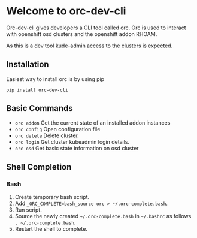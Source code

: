 # Welcome to orc-dev-cli

Orc-dev-cli gives developers a CLI tool called orc.
Orc is used to interact with openshift osd clusters and the openshift addon RHOAM.

As this is a dev tool kude-admin access to the clusters is expected.

## Installation
Easiest way to install orc is by using pip
```shell
pip install orc-dev-cli
```

## Basic Commands

* `orc addon`   Get the current state of an installed addon instances
* `orc config`  Open configuration file
* `orc delete`  Delete cluster.
* `orc login`   Get cluster kubeadmin login details.
* `orc osd`     Get basic state information on osd cluster

## Shell Completion

### Bash

1. Create temporary bash script.
2. Add `_ORC_COMPLETE=bash_source orc > ~/.orc-complete.bash`.
3. Run script.
4. Source the newly created `~/.orc-complete.bash` in `~/.bashrc` as follows `. ~/.orc-complete.bash`.
5. Restart the shell to complete.

